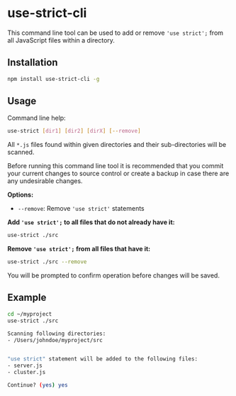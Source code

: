 use-strict-cli
==============
This command line tool can be used to add or remove `'use strict';`
from all JavaScript files within a directory.

## Installation

```bash
npm install use-strict-cli -g
```

## Usage

Command line help:
```bash
use-strict [dir1] [dir2] [dirX] [--remove]
```

All `*.js` files found within given directories and
their sub-directories will be scanned.

Before running this command line tool it is recommended
that you commit your current changes to source control
or create a backup in case there are any undesirable
changes.

**Options:**
- `--remove`: Remove `'use strict'` statements

**Add `'use strict';` to all files that do not already have it:**
```bash
use-strict ./src
```

**Remove `'use strict';` from all files that have it:**
```bash
use-strict ./src --remove
```

You will be prompted to confirm operation before changes will be saved.

## Example

```bash
cd ~/myproject
use-strict ./src

Scanning following directories:
- /Users/johndoe/myproject/src


"use strict" statement will be added to the following files:
- server.js
- cluster.js

Continue? (yes) yes
```